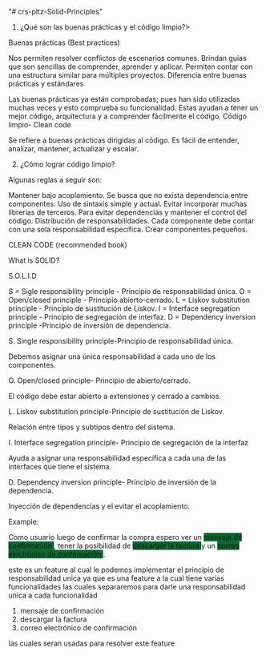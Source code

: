 "# crs-pltz-Solid-Principles" 

1. ¿Qué son las buenas prácticas y el código limpio?>

Buenas prácticas (Best practices)

Nos permiten resolver conflictos de escenarios comunes.
Brindan guías que son sencillas de comprender, aprender y aplicar.
Permiten contar con una estructura similar para múltiples proyectos.
Diferencia entre buenas prácticas y estándares

Las buenas prácticas ya están comprobadas; pues han sido utilizadas muchas veces y esto comprueba su funcionalidad. Estas ayudan a tener un mejor código, arquitectura y a comprender fácilmente el código.
Código limpio- Clean code

Se refiere a buenas prácticas dirigidas al código.
Es fácil de entender, analizar, mantener, actualizar y escalar.

2. ¿Cómo lograr código limpio?

Algunas reglas a seguir son:

Mantener bajo acoplamiento. Se busca que no exista dependencia entre componentes.
Uso de sintaxis simple y actual.
Evitar incorporar muchas librerías de terceros. Para evitar dependencias y mantener el control del código.
Distribución de responsabilidades. Cada componente debe contar con una sola responsabilidad específica.
Crear componentes pequeños.

CLEAN CODE (recommended book)

What is SOLID?

S.O.L.I.D

S = Sigle responsibility principle - Principio de responsabilidad única.
O = Open/closed principle - Principio abierto-cerrado.
L = Liskov substitution principle - Principio de sustitución de Liskov.
I = Interface segregation principle - Principio de segregación de interfaz.
D = Dependency inversion principle -Principio de inversión de dependencia.

S. Single responsibility principle-Principio de responsabilidad única.

Debemos asignar una única responsabilidad a cada uno de los componentes.

O. Open/closed principle- Principio de abierto/cerrado.

El código debe estar abierto a extensiones y cerrado a cambios.

L. Liskov substitution principle-Principio de sustitución de Liskov.

Relación entre tipos y subtipos dentro del sistema.

I. Interface segregation principle- Principio de segregación de la interfaz

Ayuda a asignar una responsabilidad específica a cada una de las interfaces que tiene el sistema.

D. Dependency inversion principle- Principio de inversión de la dependencia.

Inyección de dependencias y el evitar el acoplamiento.

Example:

Como usuario luego de confirmar la compra espero ver un <span style="background:#0e6631"> mensaje de confirmación </span>, tener la posibilidad de <span style="background:#0e6631"> descargar la factura </span> y un <span style="background:#0e6631"> correo electrónico de confirmación </span>.

este es un feature al cual le podemos implementar el principio de responsabilidad unica ya que es una feature a la cual tiene varias funcionalidades las cuales separaremos para darle una responsabilidad unica a cada funcionalidad 

1. mensaje de confirmación
2. descargar la factura
3. correo electrónico de confirmación

las cuales seran usadas para resolver este feature